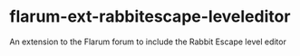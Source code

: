 # flarum-ext-rabbitescape-leveleditor
An extension to the Flarum forum to include the Rabbit Escape level editor
